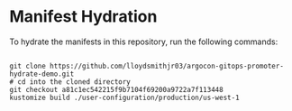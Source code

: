 
# Manifest Hydration

To hydrate the manifests in this repository, run the following commands:

```shell

git clone https://github.com/lloydsmithjr03/argocon-gitops-promoter-hydrate-demo.git
# cd into the cloned directory
git checkout a81c1ec542215f9b7104f69200a9722a7f113448
kustomize build ./user-configuration/production/us-west-1
```